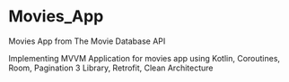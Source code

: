 # Movies_App
Movies App from The Movie Database API

Implementing MVVM Application for movies app using Kotlin, Coroutines, Room, Pagination 3 Library, Retrofit, Clean Architecture
